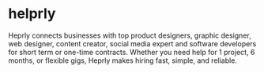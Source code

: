 # helprly
Heprly connects businesses with top product designers, graphic designer, web designer, content creator, social media expert and software developers for short term or one-time contracts. Whether you need help for 1 project, 6 months, or flexible gigs, Heprly makes hiring fast, simple, and reliable.
